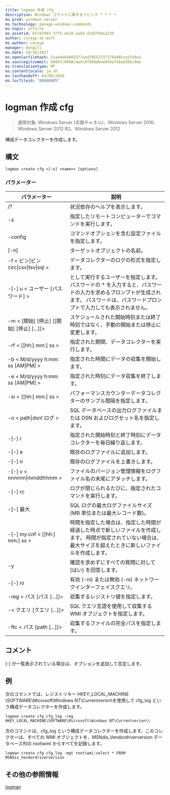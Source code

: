 ```yaml
---
title: logman 作成 cfg
description: Windows コマンドに関するトピック * * * *-
ms.prod: windows-server
ms.technology: manage-windows-commands
ms.topic: article
ms.assetid: bfc87093-3ff5-4e19-aa93-d185fb8e2239
author: coreyp-at-msft
ms.author: coreyp
manager: dongill
ms.date: 10/16/2017
ms.openlocfilehash: 51ae4b64665577aa4795527371764401ce1fe9a1
ms.sourcegitcommit: b00d7c8968c4adc8f699dbee694afe6ed36bc9de
ms.translationtype: MT
ms.contentlocale: ja-JP
ms.lasthandoff: 04/08/2020
ms.locfileid: "80840885"
---
```

# <a name="logman-create-cfg"></a>logman 作成 cfg

>適用対象: Windows Server (半期チャネル)、Windows Server 2016、Windows Server 2012 R2、Windows Server 2012

構成データコレクターを作成します。  

## <a name="syntax"></a>構文  
```  
logman create cfg <[-n] <name>> [options]  
```  
### <a name="parameters"></a>パラメーター  

|                    パラメーター                     |                                                                               説明                                                                               |
|--------------------------------------------------|-------------------------------------------------------------------------------------------------------------------------------------------------------------------------|
|                        /?                        |                                                                    状況依存のヘルプを表示します。                                                                     |
|                -s <computer name>                |                                                          指定したリモートコンピューターでコマンドを実行します。                                                          |
|                 -config <value>                  |                                                         コマンドオプションを含む設定ファイルを指定します。                                                         |
|                   [-n] <name>                    |                                                                       ターゲットオブジェクトの名前。                                                                        |
| -f < ビン&#124;ビン circ&#124;csv&#124;tsv&#124;sql > |                                                            データコレクターのログの形式を指定します。                                                             |
|             -[-] u < ユーザー [パスワード] >              | として実行するユーザーを指定します。 パスワードの \* を入力すると、パスワードの入力を求めるプロンプトが生成されます。 パスワードは、パスワードプロンプトで入力しても表示されません。 |
|    -m < [開始] [停止] [[開始] [停止] [...]]>    |                                                スケジュールされた開始時刻または終了時刻ではなく、手動の開始または停止に変更します。                                                 |
|                -rf < [[hh:] mm:] ss >                |                                                        指定された期間、データコレクターを実行します。                                                         |
|        -b < M/d/yyyy h:mm: ss [AM&#124;PM] >         |                                                              指定された時間にデータの収集を開始します。                                                               |
|        -e < M/d/yyyy h:mm: ss [AM&#124;PM] >         |                                                               指定された時刻にデータ収集を終了します。                                                                |
|                -si < [[hh:] mm:] ss >                |                                                 パフォーマンスカウンターデータコレクターのサンプル間隔を指定します。                                                  |
|              -o < path&#124;dsn! ログ >              |                                              SQL データベースの出力ログファイルまたは DSN およびログセット名を指定します。                                               |
|                      -[-] r                       |                                                  指定された開始時刻と終了時刻にデータコレクターを毎日繰り返します。                                                  |
|                      -[-] a                       |                                                                     既存のログファイルに追加します。                                                                     |
|                      -[-] o                      |                                                                     既存のログファイルを上書きします。                                                                     |
|           -[-] v < nnnnnn&#124;mmddhhmm >           |                                                   ファイルのバージョン管理情報をログファイル名の末尾にアタッチします。                                                   |
|                  -[-] rc <task>                   |                                                         ログが閉じられるたびに、指定されたコマンドを実行します。                                                          |
|                 -[-] 最大 <value>                  |                                                 SQL ログの最大ログファイルサイズ (MB 単位または最大レコード数)。                                                  |
|              -[-] my.cnf < [[hh:] mm:] ss >              |     時間を指定した場合は、指定した時間が経過した時点で新しいファイルを作成します。 時間が指定されていない場合は、最大サイズを超えたときに新しいファイルを作成します。     |
|                        -y                        |                                                             確認を求めずにすべての質問に対して [はい] を回答します。                                                              |
|                      -[-] ni                      |                                                         有効 (-ni) または無効 (-ni) ネットワークインターフェイスクエリ。                                                          |
|             -reg < パス [パス [...]]>             |                                                                 収集するレジストリ値を指定します。                                                                 |
|            -< クエリ [クエリ [...]]>            |                                                      SQL クエリ言語を使用して収集する WMI オブジェクトを指定します。                                                       |
|             -ftc < パス [path [...]]>             |                                                           収集するファイルの完全パスを指定します。                                                            |

## <a name="remarks"></a>コメント  
[-] が一覧表示されている場合は、オプションを追加して否定します。  
## <a name="examples"></a><a name=BKMK_examples></a>例  
次のコマンドでは、レジストリキー HKEY_LOCAL_MACHINE \SOFTWARE\Microsoft\Windows NT\Currentverion\\を使用して cfg_log という構成データコレクターを作成します。  
```  
logman create cfg cfg_log -reg HKEY_LOCAL_MACHINE\SOFTWARE\Microsoft\Windows NT\Currentverion\\  
```  
次のコマンドは、cfg_log という構成データコレクターを作成します。このコレクターは、すべての WMI オブジェクトを、MSNdis_Vendordriverversion データベース列の root\wmi からすべてを記録します。  
```  
logman create cfg cfg_log -mgt root\wmi:select * FROM MSNdis_Vendordriverversion  
```  
## <a name="additional-references"></a>その他の参照情報  
[logman](logman.md)  
